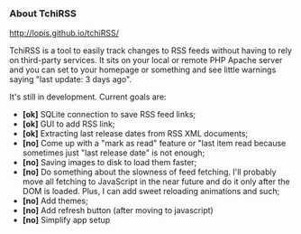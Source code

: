 ### About TchiRSS

http://lopis.github.io/tchiRSS/

TchiRSS is a tool to easily track changes to RSS feeds without having to rely on third-party services. It sits on your local or remote PHP Apache server and you can set to your homepage or something and see little warnings saying "last update: 3 days ago". 

It's still in development. Current goals are:
* **[ok]** SQLite connection to save RSS feed links;
* **[ok]** GUI to add RSS link;
* **[ok]** Extracting last release dates from RSS XML documents;
* **[no]** Come up with a "mark as read" feature or "last item read because sometimes just "last release date" is not enough;
* **[no]** Saving images to disk to load them faster;
* **[no]** Do something about the slowness of feed fetching. I'll probably move all fetching to JavaScript in the near future and do it only after the DOM is loaded. Plus, I can add sweet reloading animations and such;
* **[no]** Add themes;
* **[no]** Add refresh button (after moving to javascript)
* **[no]** Simplify app setup